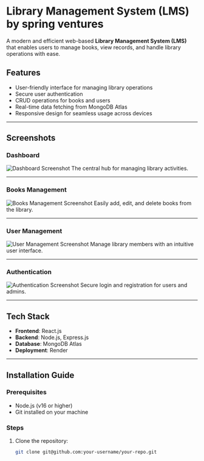 # Library Management System (LMS) by spring ventures

A modern and efficient web-based **Library Management System (LMS)** that enables users to manage books, view records, and handle library operations with ease.

## Features

- User-friendly interface for managing library operations
- Secure user authentication
- CRUD operations for books and users
- Real-time data fetching from MongoDB Atlas
- Responsive design for seamless usage across devices

---

## Screenshots

### Dashboard
![Dashboard Screenshot](./asset/1.png)
The central hub for managing library activities.

---

### Books Management
![Books Management Screenshot](./asset/3.png)
Easily add, edit, and delete books from the library.

---

### User Management
![User Management Screenshot](./asset/4.png)
Manage library members with an intuitive user interface.

---

### Authentication
![Authentication Screenshot](./asset/2.png)
Secure login and registration for users and admins.

---

## Tech Stack

- **Frontend**: React.js
- **Backend**: Node.js, Express.js
- **Database**: MongoDB Atlas
- **Deployment**: Render

---

## Installation Guide

### Prerequisites
- Node.js (v16 or higher)
- Git installed on your machine

### Steps

1. Clone the repository:
   ```bash
   git clone git@github.com:your-username/your-repo.git
